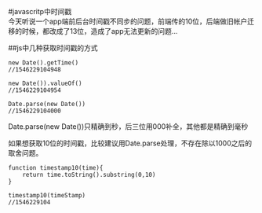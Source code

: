 #javascritp中时间戳  
今天听说一个app端前后台时间戳不同步的问题，前端传的10位，后端做旧帐户迁移的时候，都改成了13位，造成了app无法更新的问题...


##js中几种获取时间戳的方式  

```
new Date().getTime()
//1546229104948 

new Date()).valueOf()
//1546229104954  

Date.parse(new Date())
//1546229104000

```  

Date.parse(new Date())只精确到秒，后三位用000补全，其他都是精确到毫秒

如果想获取10位的时间戳，比较建议用Date.parse处理，不存在除以1000之后的取舍问题。

```
function timestamp10(time){
	return time.toString().substring(0,10)
}

timestamp10(timeStamp)
//1546229104
```
